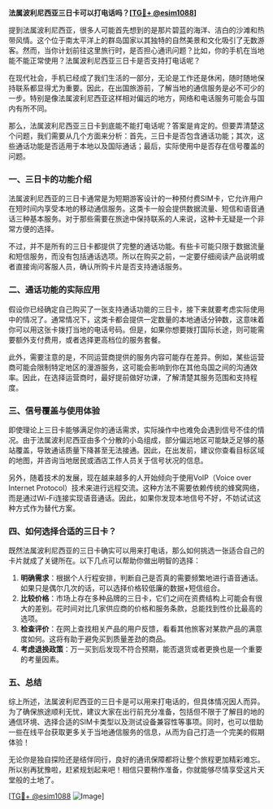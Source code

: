 **法属波利尼西亚三日卡可以打电话吗？[[TG💪+ @esim1088](https://t.me/s/esim1088)]**

提到法属波利尼西亚，很多人可能首先想到的是那片碧蓝的海洋、洁白的沙滩和热带风情。这个位于南太平洋上的群岛国家以其独特的自然美景和文化吸引了无数游客。然而，当你计划前往这里旅行时，是否担心通讯问题？比如，你的手机在当地能不能正常使用？法属波利尼西亚三日卡是否支持打电话呢？

在现代社会，手机已经成了我们生活的一部分，无论是工作还是休闲，随时随地保持联系都显得尤为重要。因此，在出国旅游前，了解当地的通信服务是必不可少的一步。特别是像法属波利尼西亚这样相对偏远的地方，网络和电话服务可能会与国内有所不同。

那么，法属波利尼西亚三日卡到底能不能打电话呢？答案是肯定的。但要弄清楚这个问题，我们需要从几个方面来分析：首先，三日卡是否包含通话功能；其次，这些通话功能是否适用于本地以及国际通话；最后，实际使用中是否存在信号覆盖的问题。

### 一、三日卡的功能介绍

法属波利尼西亚的三日卡通常是为短期游客设计的一种预付费SIM卡，它允许用户在短时间内享受本地的移动通信服务。这类卡一般会提供数据流量、短信和语音通话三种基本服务。对于那些需要在旅途中保持联系的人来说，这种卡无疑是一个非常方便的选择。

不过，并不是所有的三日卡都提供了完整的通话功能。有些卡可能只限于数据流量和短信服务，而没有包括通话选项。所以在购买之前，一定要仔细阅读产品说明或者直接询问客服人员，确认所购卡片是否支持通话服务。

### 二、通话功能的实际应用

假设你已经确定自己购买了一张支持通话功能的三日卡，接下来就要考虑实际使用中的情况了。通常情况下，这类卡都会提供一定数量的本地通话分钟数，这意味着你可以用这张卡拨打当地的电话号码。但是，如果你想要拨打国际长途，则可能需要额外支付费用，或者选择更高档位的服务套餐。

此外，需要注意的是，不同运营商提供的服务内容可能存在差异。例如，某些运营商可能会限制特定地区的漫游服务，这可能会影响到你在其他岛国之间的沟通效率。因此，在选择运营商时，最好提前做好功课，了解清楚其服务范围和支持程度。

### 三、信号覆盖与使用体验

即使理论上三日卡能够满足你的通话需求，实际操作中也难免会遇到信号不佳的情况。由于法属波利尼西亚由多个分散的小岛组成，部分偏远地区可能缺乏足够的基站覆盖，导致通话质量下降甚至无法接通。因此，在出发前，建议你查看目标区域的地图，并咨询当地居民或酒店工作人员关于信号状况的信息。

另外，随着技术的发展，现在越来越多的人开始倾向于使用VoIP（Voice over Internet Protocol）技术来进行远程交流。这种方法不需要依赖传统的蜂窝网络，而是通过Wi-Fi连接实现语音通话。因此，如果你发现本地信号不好，不妨试试这种方式作为替代方案。

### 四、如何选择合适的三日卡？

既然法属波利尼西亚的三日卡确实可以用来打电话，那么如何挑选一张适合自己的卡片就成了关键所在。以下几点可以帮助你做出明智的选择：

1. **明确需求**：根据个人行程安排，判断自己是否真的需要频繁地进行语音通话。如果只是偶尔几次的话，可以选择价格较低廉的数据+短信组合。
2. **比较价格**：市场上存在多种品牌的三日卡，它们之间在资费结构上可能会有很大的差别。花时间对比几家供应商的价格和服务条款，总能找到性价比最高的选项。
3. **检查评价**：在网上查找相关产品的用户反馈，看看其他旅客对某款产品的满意度如何。这将有助于避免买到质量差劲的商品。
4. **考虑退换政策**：万一买到后发现不符合预期，能否退货或者更换也是一个重要的考量因素。

### 五、总结

综上所述，法属波利尼西亚的三日卡是可以用来打电话的，但具体情况因人而异。为了确保旅途顺利无忧，建议大家在出行前充分准备，包括但不限于了解目的地的通信环境、选择合适的SIM卡类型以及测试设备兼容性等事项。同时，也可以借助一些在线平台获取更多关于当地通信服务的信息，从而为自己打造一个完美的假期体验！

无论你是独自探险还是结伴同行，良好的通讯保障都将让整个旅程更加精彩难忘。所以别再犹豫啦，赶紧规划起来吧！相信只要稍作准备，你就能够尽情享受这片天堂般的土地了。

[[TG💪+ @esim1088](https://t.me/s/esim1088) ![Image](https://i.postimg.cc/4NQfJmqS/Snipaste-2025-05-13-00-14-12.png)]